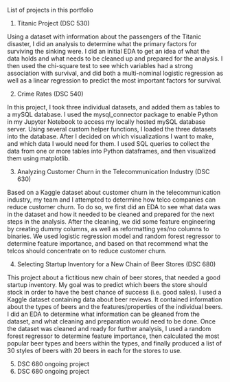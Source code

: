 List of projects in this portfolio

1.	Titanic Project (DSC 530)

Using a dataset with information about the passengers of the Titanic disaster, I did an analysis to determine what the primary factors for surviving the sinking were. I did an initial EDA to get an idea of what the data holds and what needs to be cleaned up and prepared for the analysis. I then used the chi-square test to see which variables had a strong association with survival, and did both a multi-nominal logistic regression as well as a linear regression to predict the most important factors for survival.

2.	Crime Rates (DSC 540)

In this project, I took three individual datasets, and added them as tables to a mySQL database. I used the mysql_connector package to enable Python in my Jupyter Notebook to access my locally hosted mySQL database server. Using several custom helper functions, I loaded the three datasets into the database. After I decided on which visualizations I want to make, and which data I would need for them. I used SQL queries to collect the data from one or more tables into Python dataframes, and then visualized them using matplotlib.

3.	Analyzing Customer Churn in the Telecommunication Industry (DSC 630)

Based on a Kaggle dataset about customer churn in the telecommunication industry, my team and I attempted to determine how telco companies can reduce customer churn. To do so, we first did an EDA to see what data was in the dataset and how it needed to be cleaned and prepared for the next steps in the analysis. After the cleaning, we did some feature engineering by creating dummy columns, as well as reformatting yes/no columns to binaries. We used logistic regression model and random forest regressor to determine feature importance, and based on that recommend what the telcos should concentrate on to reduce customer churn.

4.	Selecting Startup Inventory for a New Chain of Beer Stores (DSC 680)

This project about a fictitious new chain of beer stores, that needed a good startup inventory. My goal was to predict which beers the store should stock in order to have the best chance of success (i.e. good sales). I used a Kaggle dataset containing data about beer reviews. It contained information about the types of beers and the features/properties of the individual beers. I did an EDA to determine what information can be gleaned from the dataset, and what cleaning and preparation would need to be done. Once the dataset was cleaned and ready for further analysis, I used a random forest regressor to determine feature importance, then calculated the most popular beer types and beers within the types, and finally produced a list of 30 styles of beers with 20 beers in each for the stores to use.


5.	DSC 680 ongoing project
6.	DSC 680 ongoing project
